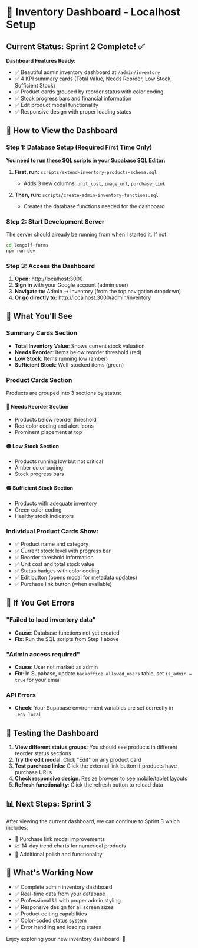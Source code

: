 # 🚀 Inventory Dashboard - Localhost Setup

## Current Status: Sprint 2 Complete! ✅

**Dashboard Features Ready:**
- ✅ Beautiful admin inventory dashboard at `/admin/inventory`
- ✅ 4 KPI summary cards (Total Value, Needs Reorder, Low Stock, Sufficient Stock)
- ✅ Product cards grouped by reorder status with color coding
- ✅ Stock progress bars and financial information
- ✅ Edit product modal functionality
- ✅ Responsive design with proper loading states

## 🎯 How to View the Dashboard

### Step 1: Database Setup (Required First Time Only)

**You need to run these SQL scripts in your Supabase SQL Editor:**

1. **First, run:** `scripts/extend-inventory-products-schema.sql`
   - Adds 3 new columns: `unit_cost`, `image_url`, `purchase_link`

2. **Then, run:** `scripts/create-admin-inventory-functions.sql`  
   - Creates the database functions needed for the dashboard

### Step 2: Start Development Server

The server should already be running from when I started it. If not:

```bash
cd lengolf-forms
npm run dev
```

### Step 3: Access the Dashboard

1. **Open:** http://localhost:3000
2. **Sign in** with your Google account (admin user)
3. **Navigate to:** Admin → Inventory (from the top navigation dropdown)
4. **Or go directly to:** http://localhost:3000/admin/inventory

## 🎨 What You'll See

### Summary Cards Section
- **Total Inventory Value**: Shows current stock valuation
- **Needs Reorder**: Items below reorder threshold (red)
- **Low Stock**: Items running low (amber)  
- **Sufficient Stock**: Well-stocked items (green)

### Product Cards Section
Products are grouped into 3 sections by status:

#### 🔴 Needs Reorder Section
- Products below reorder threshold
- Red color coding and alert icons
- Prominent placement at top

#### 🟡 Low Stock Section  
- Products running low but not critical
- Amber color coding
- Stock progress bars

#### 🟢 Sufficient Stock Section
- Products with adequate inventory
- Green color coding
- Healthy stock indicators

### Individual Product Cards Show:
- ✅ Product name and category
- ✅ Current stock level with progress bar
- ✅ Reorder threshold information  
- ✅ Unit cost and total stock value
- ✅ Status badges with color coding
- ✅ Edit button (opens modal for metadata updates)
- ✅ Purchase link button (when available)

## 🔧 If You Get Errors

### "Failed to load inventory data"
- **Cause**: Database functions not yet created
- **Fix**: Run the SQL scripts from Step 1 above

### "Admin access required"  
- **Cause**: User not marked as admin
- **Fix**: In Supabase, update `backoffice.allowed_users` table, set `is_admin = true` for your email

### API Errors
- **Check**: Your Supabase environment variables are set correctly in `.env.local`

## 🎯 Testing the Dashboard

1. **View different status groups**: You should see products in different reorder status sections
2. **Try the edit modal**: Click "Edit" on any product card
3. **Test purchase links**: Click the external link button if products have purchase URLs
4. **Check responsive design**: Resize browser to see mobile/tablet layouts
5. **Refresh functionality**: Click the refresh button to reload data

## 📊 Next Steps: Sprint 3

After viewing the current dashboard, we can continue to Sprint 3 which includes:
- 🔗 Purchase link modal improvements  
- 📈 14-day trend charts for numerical products
- 🎯 Additional polish and functionality

## 🎉 What's Working Now

- ✅ Complete admin inventory dashboard
- ✅ Real-time data from your database
- ✅ Professional UI with proper admin styling
- ✅ Responsive design for all screen sizes
- ✅ Product editing capabilities
- ✅ Color-coded status system
- ✅ Error handling and loading states

Enjoy exploring your new inventory dashboard! 🎉 